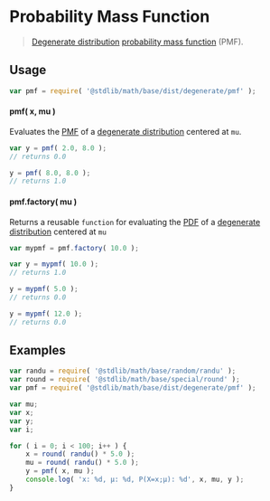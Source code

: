 Probability Mass Function
===

> [Degenerate distribution][degenerate-distribution] [probability mass function][pmf] (PMF).

<section class="intro">

<!-- </intro> -->

<section class="usage">

## Usage
``` javascript
var pmf = require( '@stdlib/math/base/dist/degenerate/pmf' );
```

#### pmf( x, mu )

Evaluates the [PMF][pmf] of a [degenerate distribution][degenerate-distribution] centered at `mu`.

``` javascript
var y = pmf( 2.0, 8.0 );
// returns 0.0

y = pmf( 8.0, 8.0 );
// returns 1.0
```

#### pmf.factory( mu )

Returns a reusable `function` for evaluating the [PDF][pmf] of a [degenerate distribution][degenerate-distribution] centered at `mu`

``` javascript
var mypmf = pmf.factory( 10.0 );

var y = mypmf( 10.0 );
// returns 1.0

y = mypmf( 5.0 );
// returns 0.0

y = mypmf( 12.0 );
// returns 0.0
```

<!-- </usage> -->

<section class="examples">

## Examples

``` javascript
var randu = require( '@stdlib/math/base/random/randu' );
var round = require( '@stdlib/math/base/special/round' );
var pmf = require( '@stdlib/math/base/dist/degenerate/pmf' );

var mu;
var x;
var y;
var i;

for ( i = 0; i < 100; i++ ) {
    x = round( randu() * 5.0 );
    mu = round( randu() * 5.0 );
    y = pmf( x, mu );
    console.log( 'x: %d, µ: %d, P(X=x;µ): %d', x, mu, y );
}
```

<!-- </examples> -->


<section class="links">

[pmf]: https://en.wikipedia.org/wiki/Probability_mass_function
[degenerate-distribution]: https://en.wikipedia.org/wiki/Degenerate_distribution

<!-- </links> -->
